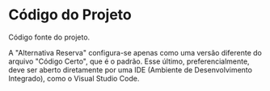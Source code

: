 # Código do Projeto

Código fonte do projeto.

A "Alternativa Reserva" configura-se apenas como uma versão diferente do arquivo "Código Certo", que é o padrão. Esse último, preferencialmente, deve ser aberto diretamente por uma IDE (Ambiente de Desenvolvimento Integrado), como o Visual Studio Code.
